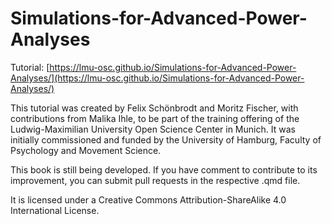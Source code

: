 # Simulations-for-Advanced-Power-Analyses

Tutorial: [https://lmu-osc.github.io/Simulations-for-Advanced-Power-Analyses/](https://lmu-osc.github.io/Simulations-for-Advanced-Power-Analyses/)

This tutorial was created by Felix Schönbrodt and Moritz Fischer, with contributions from Malika Ihle, to be part of the training offering of the Ludwig-Maximilian University Open Science Center in Munich. It was initially commissioned and funded by the University of Hamburg, Faculty of Psychology and Movement Science.

This book is still being developed. If you have comment to contribute to its improvement, you can submit pull requests in the respective .qmd file.

It is licensed under a Creative Commons Attribution-ShareAlike 4.0 International License.
